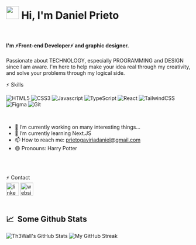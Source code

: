 # <img src="https://cdn.jsdelivr.net/gh/Th3Wall/assets-cdn/PersonalGithubReadme/HandGreet.gif" width="35px" height="35px" />&nbsp;<b>Hi, I'm Daniel Prieto</b>
<br>

#### I'm ⚡Front-end Developer⚡ and graphic designer.
Passionate about TECHNOLOGY, especially PROGRAMMING and DESIGN since I am aware. I'm here to help make your idea real through my creativity, and solve your problems through my logical side.
<br>

⚡ Skills
<p>
  <img alt="HTML5" src="https://img.shields.io/badge/-HTML5-E34F26?style=flat-square&logo=html5&logoColor=white" />
  <img alt="CSS3" src="https://img.shields.io/badge/-CSS3-1572B6?style=flat-square&logo=css3&logoColor=white" />
  <img alt="Javascript" src="https://img.shields.io/badge/-JavaScript-F7DF1E?style=flat-square&logo=javascript&logoColor=black" />
  <img alt="TypeScript" src="https://img.shields.io/badge/-TypeScript-007ACC?style=flat-square&logo=typescript&logoColor=white" />
  <img alt="React" src="https://img.shields.io/badge/-React-45b8d8?style=flat-square&logo=react&logoColor=white" />
  <img alt="TailwindCSS" src="https://img.shields.io/badge/-Tailwind%20CSS-0AB6D3?style=flat-square&logo=tailwind-css&logoColor=white" />
  <img alt="Figma" src="https://img.shields.io/badge/-Figma-F24E1E?style=flat-square&logo=figma&logoColor=white" />
  <img alt="Git" src="https://img.shields.io/badge/-Git-F05032?style=flat-square&logo=git&logoColor=white" />
</p>
<br>

- 🔭 I’m currently working on many interesting things...
- 🌱 I’m currently learning Next.JS
- 📫 How to reach me: prietogaviriadaniel@gmail.com
- 😄 Pronouns: Harry Potter
<br>
<br>

⚡ Contact
<br>
[<img src='https://cdn.jsdelivr.net/npm/simple-icons@7.4.0/icons/linkedin.svg' alt='linkedin' height='35' background-color='#fff'>](https://www.linkedin.com/in/https://www.linkedin.com/in/daniel-prieto-gaviria-167077207//) [<img src='https://cdn.jsdelivr.net/npm/simple-icons@7.4.0/icons/googlecloud.svg' alt='website' height='35' color='white'>](https://dpg-code.vercel.app/)  
<br>

## 📈 &nbsp;Some Github Stats ##
<span align="left">

![Th3Wall's GitHub Stats](https://github-readme-stats.vercel.app/api?username=DPG-Code&show_icons=true&hide_border=true&bg_color=3D3D3D&title_color=F2D335&icon_color=F2D335&text_color=FFFFFF)
</span>
<span align="right">
![My GitHub Streak](http://github-readme-streak-stats.herokuapp.com?user=DPG-Code&hide_border=true&theme=F2D335&background=3D3D3D&stroke=F2D335)
</span>
